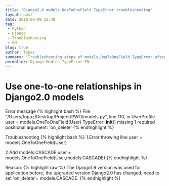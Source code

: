 ```yaml
---
title: "Django2.0 models.OneToOneField TypeError troubleshooting"
layout: post
date: 2018-06-09 22:48
tag:
 - Python
 - Django
 - Troubleshooting
 - EN
blog: true
author: Topaz
summary: "Troubleshooting steps of models.OneToOneField TypeError after migrating Django 1.8 to Django 2.0. "
permalink: Django-Modles-TypeError-EN
---
```

<h1 class="title"> Use one-to-one relationships in Django2.0 models </h1>

Error message
{% highlight bash %}
 File "/Users/topaz/Desktop/Project/PWO/models.py", line 110, in UserProfile
 user = models.OneToOneField(User)
 TypeError: __init__() missing 1 required positional argument: 'on_delete'
{% endhighlight %}

Troubleshooting
{% highlight bash %}
 1.Error throwing line
 user = models.OneToOneField(User)

 2.Add models.CASCADE
 user = models.OneToOneField(User,models.CASCADE)
{% endhighlight %}

Reason:
{% highlight raw %}
 The Django1.8 version was used for application before, the upgraded version Django2.0 has changed, need to set 'on_delete'= models.CASCADE.
{% endhighlight %}
